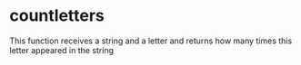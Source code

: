 # countletters
This function receives a string and a letter and returns how many times this letter appeared in the string

